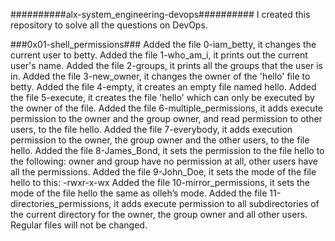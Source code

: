 ##########alx-system_engineering-devops##########
I created this repository to solve all the questions on DevOps.

###0x01-shell_permissions###
Added the file 0-iam_betty, it changes the current user to betty.
Added the file 1-who_am_i, it prints out the current user's name.
Added the file 2-groups, it prints all the groups that the user is in.
Added the file 3-new_owner, it changes the owner of the 'hello' file to betty.
Added the file 4-empty, it creates an empty file named hello.
Added the file 5-execute, it creates the file 'hello' which can only be executed by the owner of the file.
Added the file 6-multiple_permissions, it adds execute permission to the owner and the group owner, and read permission to other users, to the file hello.
Added the file 7-everybody, it adds execution permission to the owner, the group owner and the other users, to the file hello.
Added the file 8-James_Bond, it sets the permission to the file hello to the following: owner and group have no permission at all, other users have all the permissions.
Added the file 9-John_Doe, it sets the mode of the file hello to this: -rwxr-x-wx
Added the file 10-mirror_permissions, it sets the mode of the file hello the same as olleh’s mode.
Added the file 11-directories_permissions, it adds execute permission to all subdirectories of the current directory for the owner, the group owner and all other users. Regular files will not be changed.
